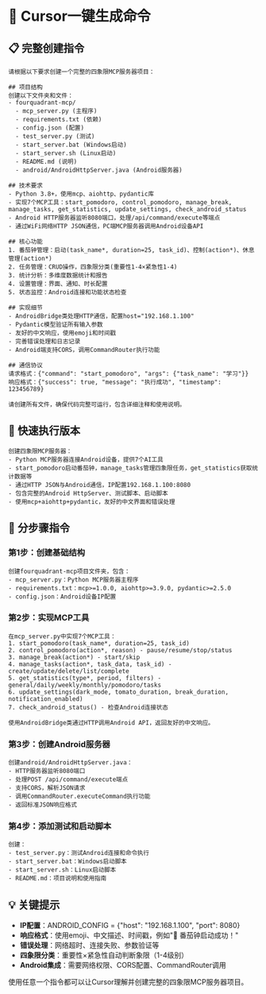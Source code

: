 # 🎯 Cursor一键生成命令

## 📋 完整创建指令

```
请根据以下要求创建一个完整的四象限MCP服务器项目：

## 项目结构
创建以下文件夹和文件：
- fourquadrant-mcp/
  - mcp_server.py (主程序)
  - requirements.txt (依赖)
  - config.json (配置)
  - test_server.py (测试)
  - start_server.bat (Windows启动)
  - start_server.sh (Linux启动)
  - README.md (说明)
  - android/AndroidHttpServer.java (Android服务器)

## 技术要求
- Python 3.8+，使用mcp、aiohttp、pydantic库
- 实现7个MCP工具：start_pomodoro, control_pomodoro, manage_break, manage_tasks, get_statistics, update_settings, check_android_status
- Android HTTP服务器监听8080端口，处理/api/command/execute等端点
- 通过WiFi网络HTTP JSON通信，PC端MCP服务器调用Android设备API

## 核心功能
1. 番茄钟管理：启动(task_name*, duration=25, task_id)、控制(action*)、休息管理(action*)
2. 任务管理：CRUD操作，四象限分类(重要性1-4×紧急性1-4)
3. 统计分析：多维度数据统计和报告
4. 设置管理：界面、通知、时长配置
5. 状态监控：Android连接和功能状态检查

## 实现细节
- AndroidBridge类处理HTTP通信，配置host="192.168.1.100"
- Pydantic模型验证所有输入参数
- 友好的中文响应，使用emoji和时间戳
- 完善错误处理和日志记录
- Android端支持CORS，调用CommandRouter执行功能

## 通信协议
请求格式：{"command": "start_pomodoro", "args": {"task_name": "学习"}}
响应格式：{"success": true, "message": "执行成功", "timestamp": 123456789}

请创建所有文件，确保代码完整可运行，包含详细注释和使用说明。
```

## 🚀 快速执行版本

```
创建四象限MCP服务器：
- Python MCP服务器连接Android设备，提供7个AI工具
- start_pomodoro启动番茄钟，manage_tasks管理四象限任务，get_statistics获取统计数据等
- 通过HTTP JSON与Android通信，IP配置192.168.1.100:8080
- 包含完整的Android HttpServer、测试脚本、启动脚本
- 使用mcp+aiohttp+pydantic，友好的中文界面和错误处理
```

## 🎯 分步骤指令

### 第1步：创建基础结构
```
创建fourquadrant-mcp项目文件夹，包含：
- mcp_server.py：Python MCP服务器主程序
- requirements.txt：mcp>=1.0.0, aiohttp>=3.9.0, pydantic>=2.5.0
- config.json：Android设备IP配置
```

### 第2步：实现MCP工具
```
在mcp_server.py中实现7个MCP工具：
1. start_pomodoro(task_name*, duration=25, task_id)
2. control_pomodoro(action*, reason) - pause/resume/stop/status
3. manage_break(action*) - start/skip
4. manage_tasks(action*, task_data, task_id) - create/update/delete/list/complete
5. get_statistics(type*, period, filters) - general/daily/weekly/monthly/pomodoro/tasks
6. update_settings(dark_mode, tomato_duration, break_duration, notification_enabled)
7. check_android_status() - 检查Android连接状态

使用AndroidBridge类通过HTTP调用Android API，返回友好的中文响应。
```

### 第3步：创建Android服务器
```
创建android/AndroidHttpServer.java：
- HTTP服务器监听8080端口
- 处理POST /api/command/execute端点
- 支持CORS，解析JSON请求
- 调用CommandRouter.executeCommand执行功能
- 返回标准JSON响应格式
```

### 第4步：添加测试和启动脚本
```
创建：
- test_server.py：测试Android连接和命令执行
- start_server.bat：Windows启动脚本
- start_server.sh：Linux启动脚本  
- README.md：项目说明和使用指南
```

## 💡 关键提示

- **IP配置**：ANDROID_CONFIG = {"host": "192.168.1.100", "port": 8080}
- **响应格式**：使用emoji、中文描述、时间戳，例如"🍅 番茄钟启动成功！"
- **错误处理**：网络超时、连接失败、参数验证等
- **四象限分类**：重要性×紧急性自动判断象限（1-4级别）
- **Android集成**：需要网络权限、CORS配置、CommandRouter调用

使用任意一个指令都可以让Cursor理解并创建完整的四象限MCP服务器项目。
